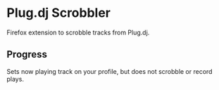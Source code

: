 # Plug.dj Scrobbler

Firefox extension to scrobble tracks from Plug.dj.

## Progress

Sets now playing track on your profile, but does not scrobble or record plays.
